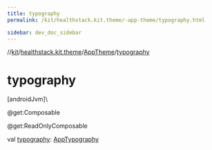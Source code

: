 ```yaml
---
title: typography
permalink: /kit/healthstack.kit.theme/-app-theme/typography.html

sidebar: dev_doc_sidebar
---
```

//[kit](../../../index.html)/[healthstack.kit.theme](../index.html)/[AppTheme](index.html)/[typography](typography.html)



# typography



[androidJvm]\




@get:Composable



@get:ReadOnlyComposable



val [typography](typography.html): [AppTypography](../-app-typography/index.html)




